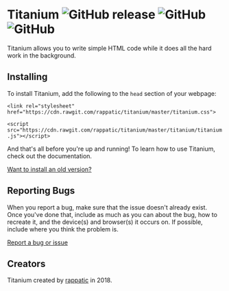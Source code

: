 # Titanium ![GitHub release](https://img.shields.io/github/release/rappatic/titanium.svg)  ![GitHub](https://img.shields.io/github/license/rappatic/titanium.svg) ![GitHub](https://img.shields.io/badge/build-passing-brightgreen.svg)

Titanium allows you to write simple HTML code while it does all the hard work in the background.

## Installing

To install Titanium, add the following to the `head` section of your webpage:

`<link rel="stylesheet" href="https://cdn.rawgit.com/rappatic/titanium/master/titanium.css">`

`<script src="https://cdn.rawgit.com/rappatic/titanium/master/titanium/titanium.js"></script>`

And that's all before you're up and running! To learn how to use Titanium, check out the documentation.

<a href="https://rappatic.github.io/titanium/documentation.html#/?id=get-an-older-version-of-titanium">Want to install an old version?</a>

## Reporting Bugs

When you report a bug, make sure that the issue doesn't already exist. Once you've done that, include as much as you can about the bug, how to recreate it, and the device(s) and browser(s) it occurs on. If possible, include where you think the problem is.

[Report a bug or issue](https://github.com/rappatic/titaniumcss/issues)

## Creators

Titanium created by <a href="https://rappatic.com" target="_blank">rappatic</a> in 2018.

